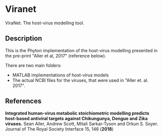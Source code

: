 # Viranet
ViraNet. The host-virus modelling tool.

## Description
This is the Phyton implementation of the host-virus modelling presented in the pre-print "Aller et al, 2017" (reference below).

There are two main folders:
* MATLAB implementations of host-virus models
* The actual NCBI files for the viruses, that were used in "Aller et. al. 2017".

## References
**Integrated human-virus metabolic stoichiometric modelling predicts host-based antiviral targets against Chikungunya, Dengue and Zika viruses.** Sean Aller, Andrew Scott, Mitali Sarkar-Tyson and Orkun S. Soyer. Journal of The Royal Society Interface 15, 146 (**2018**)

